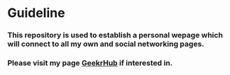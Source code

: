 # Guideline
### This repository is used to establish a personal wepage which will connect to all my own and social networking pages.
### Please visit my page [GeekrHub](https://geekrhub.github.io) if interested in.
